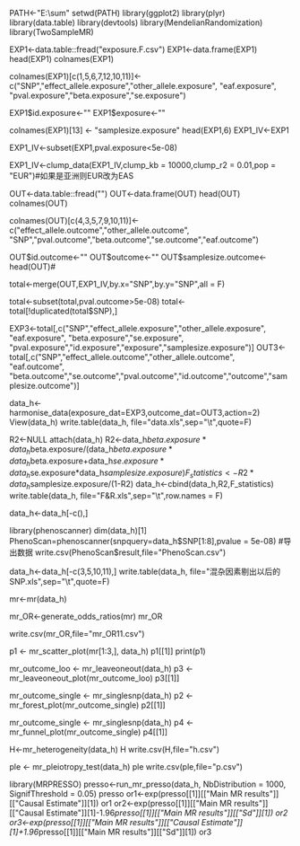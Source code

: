 
PATH<-"E:\\sum"
setwd(PATH)
library(ggplot2)
library(plyr)
library(data.table)
library(devtools)
library(MendelianRandomization)
library(TwoSampleMR)

EXP1<-data.table::fread("exposure.F.csv")
EXP1<-data.frame(EXP1)
head(EXP1)
colnames(EXP1)

colnames(EXP1)[c(1,5,6,7,12,10,11)]<-
  c("SNP","effect_allele.exposure","other_allele.exposure", "eaf.exposure",
    "pval.exposure","beta.exposure","se.exposure")

EXP1$id.exposure<-""
EXP1$exposure<-""

colnames(EXP1)[13] <- "samplesize.exposure" 
head(EXP1,6)
EXP1_IV<-EXP1

EXP1_IV<-subset(EXP1,pval.exposure<5e-08)

EXP1_IV<-clump_data(EXP1_IV,clump_kb = 10000,clump_r2 = 0.01,pop = "EUR")#如果是亚洲则EUR改为EAS

OUT<-data.table::fread("")
OUT<-data.frame(OUT)
head(OUT)
colnames(OUT)

colnames(OUT)[c(4,3,5,7,9,10,11)]<-c("effect_allele.outcome","other_allele.outcome", "SNP","pval.outcome","beta.outcome","se.outcome","eaf.outcome")

OUT$id.outcome<-""
OUT$outcome<-""
OUT$samplesize.outcome<-
head(OUT)#


total<-merge(OUT,EXP1_IV,by.x="SNP",by.y="SNP",all = F)

total<-subset(total,pval.outcome>5e-08)
total<-total[!duplicated(total$SNP),]


EXP3<-total[,c("SNP","effect_allele.exposure","other_allele.exposure", "eaf.exposure", "beta.exposure","se.exposure", "pval.exposure","id.exposure","exposure","samplesize.exposure")]
OUT3<-total[,c("SNP","effect_allele.outcome","other_allele.outcome", "eaf.outcome", "beta.outcome","se.outcome","pval.outcome","id.outcome","outcome","samplesize.outcome")]

data_h<-harmonise_data(exposure_dat=EXP3,outcome_dat=OUT3,action=2)
View(data_h)
write.table(data_h, file="data.xls",sep="\t",quote=F)

R2<-NULL
attach(data_h)
R2<-data_h$beta.exposure*data_h$beta.exposure/(data_h$beta.exposure*data_h$beta.exposure+data_h$se.exposure*data_h$se.exposure*data_h$samplesize.exposure)
F_statistics<-R2*data_h$samplesize.exposure/(1-R2)
data_h<-cbind(data_h,R2,F_statistics)
write.table(data_h, file="F&R.xls",sep="\t",row.names = F)

data_h<-data_h[-c(),]

library(phenoscanner)
dim(data_h)[1]
PhenoScan=phenoscanner(snpquery=data_h$SNP[1:8],pvalue = 5e-08)
#导出数据
write.csv(PhenoScan$result,file="PhenoScan.csv")

data_h<-data_h[-c(3,5,10,11),]
write.table(data_h, file="混杂因素剔出以后的SNP.xls",sep="\t",quote=F)


mr<-mr(data_h)

mr_OR<-generate_odds_ratios(mr) 
mr_OR

write.csv(mr_OR,file="mr_OR11.csv")


p1 <- mr_scatter_plot(mr[1:3,], data_h)
p1[[1]]
print(p1)

mr_outcome_loo <- mr_leaveoneout(data_h)
p3 <- mr_leaveoneout_plot(mr_outcome_loo)
p3[[1]]

mr_outcome_single <- mr_singlesnp(data_h)
p2 <- mr_forest_plot(mr_outcome_single)
p2[[1]]

mr_outcome_single <- mr_singlesnp(data_h)
p4 <- mr_funnel_plot(mr_outcome_single)
p4[[1]]

H<-mr_heterogeneity(data_h)
H
write.csv(H,file="h.csv")

ple <- mr_pleiotropy_test(data_h)
ple
write.csv(ple,file="p.csv")


library(MRPRESSO)
presso<-run_mr_presso(data_h, NbDistribution = 1000, SignifThreshold = 0.05)
presso
or1<-exp(presso[[1]][["Main MR results"]][["Causal Estimate"]][1])
or1
or2<-exp(presso[[1]][["Main MR results"]][["Causal Estimate"]][1]-1.96*presso[[1]][["Main MR results"]][["Sd"]][1])
or2
or3<-exp(presso[[1]][["Main MR results"]][["Causal Estimate"]][1]+1.96*presso[[1]][["Main MR results"]][["Sd"]][1])
or3
